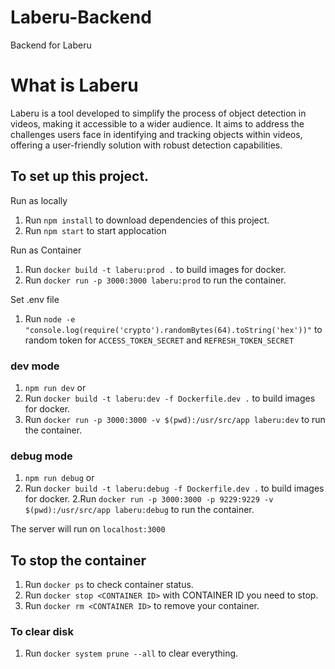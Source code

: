 # Laberu-Backend
Backend for Laberu

# What is Laberu
Laberu is a tool developed to simplify the process of object detection in videos, making it accessible to a wider audience. 
It aims to address the challenges users face in identifying and tracking objects within videos, offering a user-friendly solution with robust detection capabilities.

## To set up this project.
Run as locally
1. Run ``` npm install ``` to download dependencies of this project.
2. Run ```npm start``` to start applocation

Run as Container
1. Run ```docker build -t laberu:prod .``` to build images for docker.
2. Run ```docker run -p 3000:3000 laberu:prod``` to run the container.

Set .env file
1. Run ```node -e "console.log(require('crypto').randomBytes(64).toString('hex'))"``` to random token for `ACCESS_TOKEN_SECRET` and `REFRESH_TOKEN_SECRET`

### dev mode
1. ```npm run dev```
or 
1. Run ```docker build -t laberu:dev -f Dockerfile.dev .``` to build images for docker.
2. Run ```docker run -p 3000:3000 -v $(pwd):/usr/src/app laberu:dev``` to run the container.

### debug mode
1. ```npm run debug```
or
1. Run ```docker build -t laberu:debug -f Dockerfile.dev .``` to build images for docker.
2.Run ```docker run -p 3000:3000 -p 9229:9229 -v $(pwd):/usr/src/app laberu:debug``` to run the container.

The server will run on ```localhost:3000```
  
## To stop the container
1. Run ```docker ps``` to check container status.
2. Run ```docker stop <CONTAINER ID>``` with CONTAINER ID you need to stop.
3. Run ```docker rm <CONTAINER ID>``` to remove your container.

### To clear disk
1. Run ```docker system prune --all``` to clear everything.
